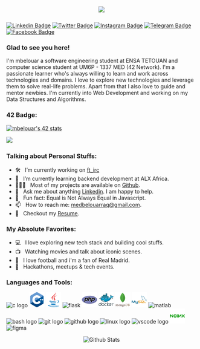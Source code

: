 <h1 align="center">
  <a href="https://git.io/typing-svg">
    <img src="https://readme-typing-svg.herokuapp.com/?lines=Hello,+There!+👋;This+is+BELOUARRAQ+Mohammed;Nice+to+meet+you!&center=true&size=30">
  </a>
</h1>

[![Linkedin Badge](https://img.shields.io/badge/linkedin-%230077B5.svg?style=for-the-badge&logo=linkedin&logoColor=white)](https://www.linkedin.com/in/mohammed-bel-ouarraq-554057218/)
[![Twitter Badge](https://img.shields.io/badge/Twitter-%231DA1F2.svg?style=for-the-badge&logo=Twitter&logoColor=white)](https://twitter.com/MBelouarraq)
[![Instagram Badge](https://img.shields.io/badge/Instagram-%23E4405F.svg?style=for-the-badge&logo=Instagram&logoColor=white)](https://instagram.com/med.belouarraq/)
[![Telegram Badge](https://img.shields.io/badge/Telegram-2CA5E0?style=for-the-badge&logo=telegram&logoColor=white)](https://t.me/medbelouarraq)
[![Facebook Badge](https://img.shields.io/badge/Facebook-%231877F2.svg?style=for-the-badge&logo=Facebook&logoColor=white)](https://web.facebook.com/Med.Belouarraq)

### Glad to see you here! &nbsp;

I'm mbelouar a software engineering student at ENSA TETOUAN and computer science student at UM6P - 1337 MED (42 Network). I'm a passionate learner who's always willing to learn and work across technologies and domains. I love to explore new technologies and leverage them to solve real-life problems. Apart from that I also love to guide and mentor newbies. I'm currently into Web Development and working on my Data Structures and Algorithms.

### 42 Badge:
<a href="https://github.com/oakoudad/badge42"><img src="https://badge.mediaplus.ma/black/mbelouar" alt="mbelouar's 42 stats" /></a>


[![](https://img.shields.io/github/followers/medbelouarraq?label=mbelouar&style=for-the-badge)](https://gitwar.herokuapp.com/)


### Talking about Personal Stuffs:

- 🛠 &nbsp; I’m currently working on [ft_irc](https://github.com/mbelouar/FT_IRC)
- 🚀 &nbsp; I’m currently learning backend development at ALX Africa.
- 👨🏻‍💻 &nbsp; Most of my projects are available on [Github](https://github.com/mbelouar).
- 💬 &nbsp; Ask me about anything [Linkedin](https://www.linkedin.com/in/mohammed-bel-ouarraq-554057218/). I am happy to help.
- 👾 &nbsp; Fun fact: Equal is Not Always Equal in Javascript.
- 📫 &nbsp; How to reach me: medbelouarraq@gmail.com.
- 📝 &nbsp; Checkout my [Resume](https://acrobat.adobe.com/id/urn:aaid:sc:EU:e4e7af8a-2878-4f91-995b-7afaaba5d104).


### My Absolute Favorites:

- 💻 &nbsp; I love exploring new tech stack and building cool stuffs.
- 📺 &nbsp; Watching movies and talk about iconic scenes.
- 🥅 &nbsp; I love football and i'm a fan of Real Madrid.
- 🍕 &nbsp; Hackathons, meetups & tech events.


### Languages and Tools:

<div align="left">
  <img src="https://cdn.jsdelivr.net/gh/devicons/devicon/icons/c/c-original.svg" height="40" width="52" alt="c logo"  />
  <img src="https://raw.githubusercontent.com/devicons/devicon/master/icons/cplusplus/cplusplus-original.svg" alt="cplusplus" width="40" height="40" />
  <img src="https://raw.githubusercontent.com/devicons/devicon/master/icons/java/java-original.svg" alt="java" width="40" height="40" />
  <img src="https://www.vectorlogo.zone/logos/pocoo_flask/pocoo_flask-icon.svg" alt="flask" width="40" height="40" />
  <img src="https://raw.githubusercontent.com/devicons/devicon/master/icons/php/php-original.svg" alt="php" width="40" height="40" />
  <img src="https://raw.githubusercontent.com/devicons/devicon/master/icons/docker/docker-original-wordmark.svg" alt="docker" width="40" height="40" />
  <img src="https://raw.githubusercontent.com/devicons/devicon/master/icons/mongodb/mongodb-original-wordmark.svg" alt="mongodb" width="40" height="40" />
  <img src="https://raw.githubusercontent.com/devicons/devicon/master/icons/mysql/mysql-original-wordmark.svg" alt="mysql" width="40" height="40" />
  <img src="https://upload.wikimedia.org/wikipedia/commons/2/21/Matlab_Logo.png" alt="matlab" width="40" height="40" />
  <img src="https://cdn.jsdelivr.net/gh/devicons/devicon/icons/bash/bash-original.svg" height="40" width="52" alt="bash logo"  />
  <img src="https://cdn.jsdelivr.net/gh/devicons/devicon/icons/git/git-original.svg" height="40" width="52" alt="git logo"  />
  <img src="https://cdn.jsdelivr.net/gh/devicons/devicon/icons/github/github-original.svg" height="40" width="52" alt="github logo"  />
  <img src="https://cdn.jsdelivr.net/gh/devicons/devicon/icons/linux/linux-original.svg" height="40" width="52" alt="linux logo"  />
  <img src="https://cdn.jsdelivr.net/gh/devicons/devicon/icons/vscode/vscode-original.svg" height="40" width="52" alt="vscode logo"  />
  <img src="https://raw.githubusercontent.com/devicons/devicon/master/icons/nginx/nginx-original.svg" alt="nginx" width="40" height="40" />
  <img src="https://www.vectorlogo.zone/logos/figma/figma-icon.svg" alt="figma" width="40" height="40" />
</div>


</p>
<p align="center">
        <img src="https://raw.githubusercontent.com/mayhemantt/mayhemantt/Update/svg/Bottom.svg" alt="Github Stats" />
</p>
